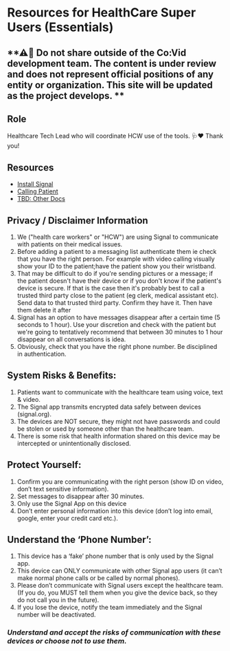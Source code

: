 # Resources for HealthCare Super Users (Essentials)

## **⚠🛑 Do not share outside of the Co:Vid development team. The content is under review and does not represent official positions of any entity or organization. This site will be updated as the project develops. **

## Role
Healthcare Tech Lead who will coordinate HCW use of the tools. 🩺♥ Thank you!

## Resources
* [Install Signal](documents/CoVid_Signal_installation_hcw.pdf)
* [Calling Patient](documents/CoVid_hcw_call_patient.pdf)
* [TBD: Other Docs]()

## Privacy / Disclaimer Information
1. We ("health care workers" or "HCW") are using Signal to communicate with patients on their medical issues.
2. Before adding a patient to a messaging list authenticate them ie check that you have the right person.  For example with video calling visually show your ID to the patient;have the patient show you their wristband.
3. That may be difficult to do if you're sending pictures or a message; if the patient doesn't have their device or if you don't know if the patient's device is secure.  If that is the case then it's probably best to call a trusted third party close to the patient (eg clerk, medical assistant etc).  Send data to that trusted third party.  Confirm they have it.  Then have them delete it after
4. Signal has an option to have messages disappear after a certain time (5 seconds to 1 hour).  Use your discretion and check with the patient but we're going to tentatively recommend that between 30 minutes to 1 hour disappear on all conversations is idea.
5. Obviously, check that you have the right phone number.  Be disciplined in authentication.

## System Risks & Benefits:
1. Patients want to communicate with the healthcare team using voice, text & video.
2. The Signal app transmits encrypted data safely between devices (signal.org).
3. The devices are NOT secure, they might not have passwords and could be stolen or used by someone other than the healthcare team.
4. There is some risk that health information shared on this device may be intercepted or unintentionally disclosed.

## Protect Yourself:
1. Confirm you are communicating with the right person (show ID on video, don’t text sensitive information).
2. Set messages to disappear after 30 minutes.
3. Only use the Signal App on this device
4. Don’t enter personal information into this device (don’t log into email, google, enter your credit card etc.).

## Understand the ‘Phone Number’:
1. This device has a ‘fake’ phone number that is only used by the Signal app.
2. This device can ONLY communicate with other Signal app users (it can’t make normal phone calls or be called by normal phones).
3. Please don’t communicate with Signal users except the healthcare team. (If you do, you MUST tell them when you give the device back, so they do not call you in the future).
4. If you lose the device, notify the team immediately and the Signal number will be deactivated.

### *Understand and accept the risks of communication with these devices or choose not to use them.*
